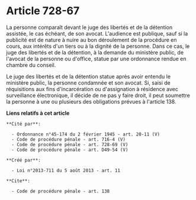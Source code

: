 # Article 728-67

La personne comparaît devant le juge des libertés et de la détention assistée, le cas échéant, de son avocat. L'audience est
publique, sauf si la publicité est de nature à nuire au bon déroulement de la procédure en cours, aux intérêts d'un tiers ou
à la dignité de la personne. Dans ce cas, le juge des libertés et de la détention, à la demande du ministère public, de
l'avocat de la personne ou d'office, statue par une ordonnance rendue en chambre du conseil. 

Le juge des libertés et de la détention statue après avoir entendu le ministère public, la personne condamnée et son avocat.
Si, saisi de réquisitions aux fins d'incarcération ou d'assignation à résidence avec surveillance électronique, il décide de
ne pas y faire droit, il peut soumettre la personne à une ou plusieurs des obligations prévues à l'article 138.

**Liens relatifs à cet article**

	**Cité par**:

	  - Ordonnance n°45-174 du 2 février 1945 - art. 20-11 (V)
	  - Code de procédure pénale - art. 716-4 (V)
	  - Code de procédure pénale - art. 728-69 (V)
	  - Code de procédure pénale - art. D49-54 (V)

	**Créé par**:

	  - Loi n°2013-711 du 5 août 2013 - art. 11

	**Cite**:

	  - Code de procédure pénale - art. 138
